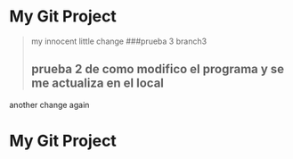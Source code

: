 # My Git Project


> my innocent little change
> ###prueba 3 branch3
> ## prueba 2 de como modifico el programa y se me actualiza en el local

another change again
# My Git Project
